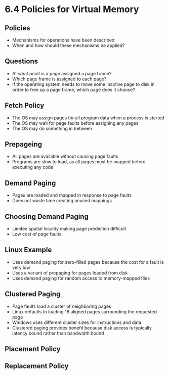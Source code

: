 6.4 Policies for Virtual Memory
===============================

Policies
--------

- Mechanisms for operations have been described
- When and how should these mechanisms be applied?

Questions
---------

- At what point is a page assigned a page frame?
- Which page frame is assigned to each page?
- If the operating system needs to move some inactive page to disk in
order to free up a page frame, which page does it choose?

Fetch Policy
------------

- The OS may assign pages for all program data when a process is started
- The OS may wait for page faults before assigning any pages
- The OS may do something in between

Prepageing
----------

- All pages are available without causing page faults
- Programs are slow to load, as all pages must be mapped before executing any code

Demand Paging
-------------

- Pages are loaded and mapped in response to page faults
- Does not waste time creating unused mappings

Choosing Demand Paging
----------------------

- Limited spatial locality making page prediction difficult
- Low cost of page faults

Linux Example
-------------

- Uses demand paging for zero-filled pages because the cost for a fault is very low
- Uses a variant of prepaging for pages loaded from disk
- Uses demand paging for random access to memory-mapped files

Clustered Paging
----------------

- Page faults load a cluster of neighboring pages
- Linux defaults to loading 16 aligned pages surrounding the requested page
- Windows uses different cluster sizes for instructions and data
- Clustered paging provides benefit because disk access is typically latency bound rather than bandwidth bound

Placement Policy
----------------

Replacement Policy
------------------